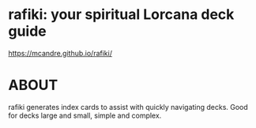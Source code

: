 # rafiki: your spiritual Lorcana deck guide

https://mcandre.github.io/rafiki/

# ABOUT

rafiki generates index cards to assist with quickly navigating decks. Good for decks large and small, simple and complex.
